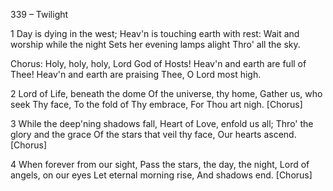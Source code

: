 339 – Twilight


1
Day is dying in the west;
Heav'n is touching earth with rest:
Wait and worship while the night
Sets her evening lamps alight
Thro' all the sky.

Chorus:
Holy, holy, holy, Lord God of Hosts!
Heav'n and earth are full of Thee!
Heav'n and earth are praising Thee,
O Lord most high.

2
Lord of Life, beneath the dome
Of the universe, thy home,
Gather us, who seek Thy face,
To the fold of Thy embrace,
For Thou art nigh.  [Chorus]

3
While the deep'ning shadows fall,
Heart of Love, enfold us all;
Thro' the glory and the grace
Of the stars that veil thy face,
Our hearts ascend.  [Chorus]

4
When forever from our sight,
Pass the stars, the day, the night,
Lord of angels, on our eyes
Let eternal morning rise,
And shadows end.  [Chorus]



